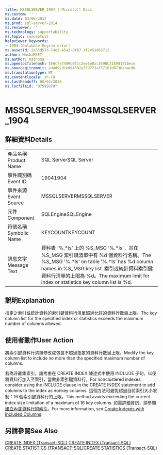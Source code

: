 ```yaml
---
title: MSSQLSERVER_1904 | Microsoft Docs
ms.custom: ''
ms.date: 03/06/2017
ms.prod: sql-server-2014
ms.reviewer: ''
ms.technology: supportability
ms.topic: conceptual
helpviewer_keywords:
- 1904 (Database Engine error)
ms.assetid: 2a35d57d-74e2-45a2-8f67-3f2e51d69712
author: MashaMSFT
ms.author: mathoma
ms.openlocfilehash: 568cfe7499c041c2ee6a8ac3698b31698171bece
ms.sourcegitcommit: ad4d92dce894592a259721a1571b1d8736abacdb
ms.translationtype: MT
ms.contentlocale: zh-TW
ms.lasthandoff: 08/04/2020
ms.locfileid: "87595078"
---
```

# <a name="mssqlserver_1904"></a><span data-ttu-id="334b2-102">MSSQLSERVER_1904</span><span class="sxs-lookup"><span data-stu-id="334b2-102">MSSQLSERVER_1904</span></span>
    
## <a name="details"></a><span data-ttu-id="334b2-103">詳細資料</span><span class="sxs-lookup"><span data-stu-id="334b2-103">Details</span></span>  
  
|||  
|-|-|  
|<span data-ttu-id="334b2-104">產品名稱</span><span class="sxs-lookup"><span data-stu-id="334b2-104">Product Name</span></span>|<span data-ttu-id="334b2-105">SQL Server</span><span class="sxs-lookup"><span data-stu-id="334b2-105">SQL Server</span></span>|  
|<span data-ttu-id="334b2-106">事件識別碼</span><span class="sxs-lookup"><span data-stu-id="334b2-106">Event ID</span></span>|<span data-ttu-id="334b2-107">1904</span><span class="sxs-lookup"><span data-stu-id="334b2-107">1904</span></span>|  
|<span data-ttu-id="334b2-108">事件來源</span><span class="sxs-lookup"><span data-stu-id="334b2-108">Event Source</span></span>|<span data-ttu-id="334b2-109">MSSQLSERVER</span><span class="sxs-lookup"><span data-stu-id="334b2-109">MSSQLSERVER</span></span>|  
|<span data-ttu-id="334b2-110">元件</span><span class="sxs-lookup"><span data-stu-id="334b2-110">Component</span></span>|<span data-ttu-id="334b2-111">SQLEngine</span><span class="sxs-lookup"><span data-stu-id="334b2-111">SQLEngine</span></span>|  
|<span data-ttu-id="334b2-112">符號名稱</span><span class="sxs-lookup"><span data-stu-id="334b2-112">Symbolic Name</span></span>|<span data-ttu-id="334b2-113">KEYCOUNT</span><span class="sxs-lookup"><span data-stu-id="334b2-113">KEYCOUNT</span></span>|  
|<span data-ttu-id="334b2-114">訊息文字</span><span class="sxs-lookup"><span data-stu-id="334b2-114">Message Text</span></span>|<span data-ttu-id="334b2-115">資料表 '%.\*ls' 上的 %S_MSG '%.\*ls'，其在 %S_MSG 索引鍵清單中有 %d 個資料行名稱。</span><span class="sxs-lookup"><span data-stu-id="334b2-115">The %S_MSG '%.\*ls' on table '%.\*ls' has %d column names in %S_MSG key list.</span></span> <span data-ttu-id="334b2-116">索引或統計資料索引鍵資料行清單的上限為 %d。</span><span class="sxs-lookup"><span data-stu-id="334b2-116">The maximum limit for index or statistics key column list is %d.</span></span>|  
  
## <a name="explanation"></a><span data-ttu-id="334b2-117">說明</span><span class="sxs-lookup"><span data-stu-id="334b2-117">Explanation</span></span>  
 <span data-ttu-id="334b2-118">指定之索引或統計資料的索引鍵資料行清單超過允許的資料行數目上限。</span><span class="sxs-lookup"><span data-stu-id="334b2-118">The key column list for the specified index or statistics exceeds the maximum number of columns allowed.</span></span>  
  
## <a name="user-action"></a><span data-ttu-id="334b2-119">使用者動作</span><span class="sxs-lookup"><span data-stu-id="334b2-119">User Action</span></span>  
 <span data-ttu-id="334b2-120">將索引鍵資料行清單修改成包含不超過指定的資料行數目上限。</span><span class="sxs-lookup"><span data-stu-id="334b2-120">Modify the key column list to include no more than the specified maximum number of columns.</span></span>  
  
 <span data-ttu-id="334b2-121">若為非叢集索引，請考慮在 CREATE INDEX 陳述式中使用 INCLUDE 子句，以便將資料行加入至索引，當做非索引鍵資料行。</span><span class="sxs-lookup"><span data-stu-id="334b2-121">For nonclustered indexes, consider using the INCLUDE clause in the CREATE INDEX statement to add columns to the index as nonkey columns.</span></span> <span data-ttu-id="334b2-122">這個方法可避免超過目前索引大小限制：16 個索引鍵資料行的上限。</span><span class="sxs-lookup"><span data-stu-id="334b2-122">This method avoids exceeding the current index size limitation of a maximum of 16 key columns.</span></span> <span data-ttu-id="334b2-123">如需詳細資訊，請參閱 [建立內含資料行的索引](../indexes/create-indexes-with-included-columns.md)。</span><span class="sxs-lookup"><span data-stu-id="334b2-123">For more information, see [Create Indexes with Included Columns](../indexes/create-indexes-with-included-columns.md).</span></span>  
  
## <a name="see-also"></a><span data-ttu-id="334b2-124">另請參閱</span><span class="sxs-lookup"><span data-stu-id="334b2-124">See Also</span></span>  
 <span data-ttu-id="334b2-125">[CREATE INDEX &#40;Transact-SQL&#41;](/sql/t-sql/statements/create-index-transact-sql) </span><span class="sxs-lookup"><span data-stu-id="334b2-125">[CREATE INDEX &#40;Transact-SQL&#41;](/sql/t-sql/statements/create-index-transact-sql) </span></span>  
 [<span data-ttu-id="334b2-126">CREATE STATISTICS &#40;TRANSACT-SQL&#41;</span><span class="sxs-lookup"><span data-stu-id="334b2-126">CREATE STATISTICS &#40;Transact-SQL&#41;</span></span>](/sql/t-sql/statements/create-statistics-transact-sql)  
  
  
